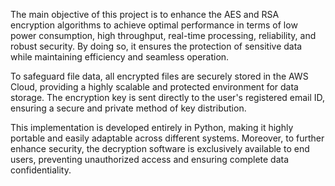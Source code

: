 The main objective of this project is to enhance the AES and RSA encryption algorithms to achieve optimal performance in terms of low power consumption, high throughput, real-time processing, reliability, and robust security. By doing so, it ensures the protection of sensitive data while maintaining efficiency and seamless operation.  

To safeguard file data, all encrypted files are securely stored in the AWS Cloud, providing a highly scalable and protected environment for data storage. The encryption key is sent directly to the user's registered email ID, ensuring a secure and private method of key distribution.  

This implementation is developed entirely in Python, making it highly portable and easily adaptable across different systems. Moreover, to further enhance security, the decryption software is exclusively available to end users, preventing unauthorized access and ensuring complete data confidentiality.
